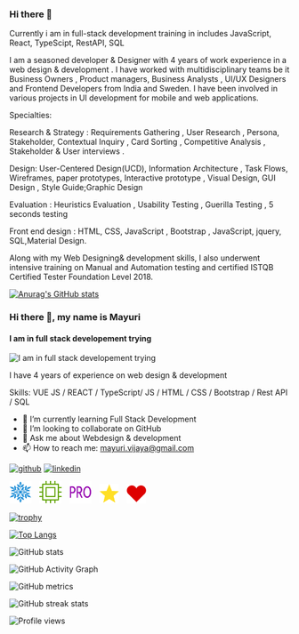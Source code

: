 ### Hi there 👋
Currently i am in full-stack development training in includes JavaScript, React, TypeScipt, RestAPI, SQL

I am a seasoned developer & Designer with 4 years of work experience in a web design & development . I have worked with multidisciplinary teams be it Business Owners , Product managers, Business Analysts , UI/UX Designers and Frontend Developers from India and Sweden. I have been involved in various projects in UI development for mobile and web applications.

Specialties:

Research & Strategy :
Requirements Gathering , User Research , Persona, Stakeholder, Contextual Inquiry , Card Sorting , Competitive Analysis , Stakeholder & User interviews .

Design:
User-Centered Design(UCD), Information Architecture , Task Flows, Wireframes, paper prototypes, Interactive prototype , Visual Design, GUI Design , Style Guide;Graphic Design 

Evaluation :
Heuristics Evaluation , Usability Testing , Guerilla Testing , 5 seconds testing 

Front end design :
HTML, CSS, JavaScript , Bootstrap , JavaScript, jquery, SQL,Material Design. 


Along with my Web Designing& development skills, I also underwent intensive training on Manual and Automation testing and certified ISTQB Certified Tester Foundation Level 2018.

[![Anurag's GitHub stats](https://github-readme-stats.vercel.app/api?username=mayuri2018)](https://github.com/anuraghazra/github-readme-stats)
### Hi there 👋, my name is Mayuri
#### I am in full stack developement trying 
![I am in full stack developement trying ](https://arturssmirnovs.github.io/github-profile-readme-generator/images/banner.png)

I have 4 years of experience on web design & development 

Skills: VUE JS / REACT / TypeScript/ JS / HTML / CSS / Bootstrap / Rest API / SQL

- 🌱 I’m currently learning Full Stack Development  
- 👯 I’m looking to collaborate on GitHub  
- 💬 Ask me about Webdesign & development  
- 📫 How to reach me: mayuri.vijaya@gmail.com 


[<img src='https://cdn.jsdelivr.net/npm/simple-icons@3.0.1/icons/github.svg' alt='github' height='40'>](https://github.com/mayuri2018)  [<img src='https://cdn.jsdelivr.net/npm/simple-icons@3.0.1/icons/linkedin.svg' alt='linkedin' height='40'>](https://www.linkedin.com/in/www.linkedin.com/in/mayuri-vaddempudi/)  

<a href='https://archiveprogram.github.com/'><img src='https://raw.githubusercontent.com/acervenky/animated-github-badges/master/assets/acbadge.gif' width='40' height='40'></a> <a href='https://docs.github.com/en/developers'><img src='https://raw.githubusercontent.com/acervenky/animated-github-badges/master/assets/devbadge.gif' width='40' height='40'></a> <a href='https://github.com/pricing'><img src='https://raw.githubusercontent.com/acervenky/animated-github-badges/master/assets/pro.gif' width='40' height='40'></a> <a href='https://stars.github.com/'><img src='https://raw.githubusercontent.com/acervenky/animated-github-badges/master/assets/starbadge.gif' width='35' height='35'></a> <a href='https://docs.github.com/en/github/supporting-the-open-source-community-with-github-sponsors'><img src='https://raw.githubusercontent.com/acervenky/animated-github-badges/master/assets/sponsorbadge.gif' width='35' height='35'></a> 

[![trophy](https://github-profile-trophy.vercel.app/?username=mayuri2018)](https://github.com/ryo-ma/github-profile-trophy)

[![Top Langs](https://github-readme-stats.vercel.app/api/top-langs/?username=mayuri2018)](https://github.com/anuraghazra/github-readme-stats)

![GitHub stats](https://github-readme-stats.vercel.app/api?username=mayuri2018&show_icons=true)  

![GitHub Activity Graph](https://activity-graph.herokuapp.com/graph?username=mayuri2018)  

![GitHub metrics](https://metrics.lecoq.io/mayuri2018)  

![GitHub streak stats](https://streak-stats.demolab.com/?user=mayuri2018)  

![Profile views](https://gpvc.arturio.dev/mayuri2018)  
